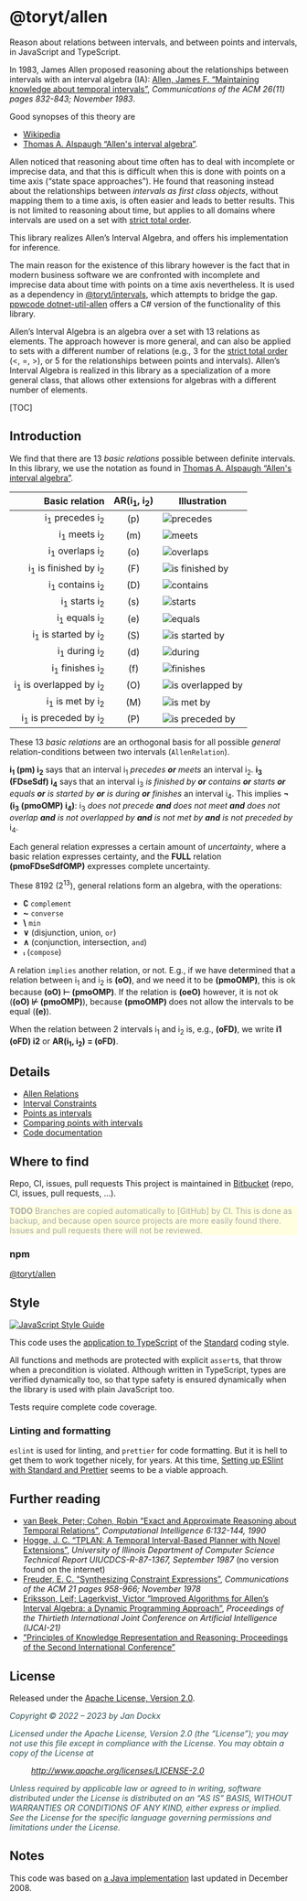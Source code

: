 <!---
Copyright © 2022 by Jan Dockx

Licensed under the Apache License, Version 2.0 (the “License”);
you may not use this file except in compliance with the License.
You may obtain a copy of the License at

http://www.apache.org/licenses/LICENSE-2.0

Unless required by applicable law or agreed to in writing, software
distributed under the License is distributed on an “AS IS” BASIS,
WITHOUT WARRANTIES OR CONDITIONS OF ANY KIND, either express or implied.
See the License for the specific language governing permissions and
limitations under the License.
-->

# @toryt/allen

Reason about relations between intervals, and between points and intervals, in JavaScript and TypeScript.

In 1983, James Allen proposed reasoning about the relationships between intervals with an interval algebra (IA): [Allen,
James F. “Maintaining knowledge about temporal intervals”], _Communications of the ACM 26(11) pages 832-843; November
1983_.

Good synopses of this theory are

- [Wikipedia]
- [Thomas A. Alspaugh “Allen's interval algebra”].

Allen noticed that reasoning about time often has to deal with incomplete or imprecise data, and that this is difficult
when this is done with points on a time axis (“state space approaches”). He found that reasoning instead about the
relationships between _intervals as first class objects_, without mapping them to a time axis, is often easier and leads
to better results. This is not limited to reasoning about time, but applies to all domains where intervals are used on a
set with [strict total order].

This library realizes Allen’s Interval Algebra, and offers his implementation for inference.

The main reason for the existence of this library however is the fact that in modern business software we are confronted
with incomplete and imprecise data about time with points on a time axis nevertheless. It is used as a dependency in
[@toryt/intervals], which attempts to bridge the gap. [ppwcode dotnet-util-allen] offers a C# version of the
functionality of this library.

Allen’s Interval Algebra is an algebra over a set with 13 relations as elements. The approach however is more general,
and can also be applied to sets with a different number of relations (e.g., 3 for the [strict total order] (&lt;, =,
&gt;), or 5 for the relationships between points and intervals). Allen’s Interval Algebra is realized in this library as
a specialization of a more general class, that allows other extensions for algebras with a different number of elements.

[TOC]

## Introduction

We find that there are 13 _basic relations_ possible between definite intervals. In this library, we use the notation as
found in [Thomas A. Alspaugh “Allen's interval algebra”].

|                               Basic relation | AR(i<sub>1</sub>, i<sub>2</sub>) | Illustration                          |
| -------------------------------------------: | :------------------------------: | ------------------------------------- |
|         i<sub>1</sub> precedes i<sub>2</sub> |               (p)                | ![precedes][precedes]                 |
|            i<sub>1</sub> meets i<sub>2</sub> |               (m)                | ![meets][meets]                       |
|         i<sub>1</sub> overlaps i<sub>2</sub> |               (o)                | ![overlaps][overlaps]                 |
|   i<sub>1</sub> is finished by i<sub>2</sub> |               (F)                | ![is finished by][is finished by]     |
|         i<sub>1</sub> contains i<sub>2</sub> |               (D)                | ![contains][contains]                 |
|           i<sub>1</sub> starts i<sub>2</sub> |               (s)                | ![starts][starts]                     |
|           i<sub>1</sub> equals i<sub>2</sub> |               (e)                | ![equals][equals]                     |
|    i<sub>1</sub> is started by i<sub>2</sub> |               (S)                | ![is started by][is started by]       |
|           i<sub>1</sub> during i<sub>2</sub> |               (d)                | ![during][during]                     |
|         i<sub>1</sub> finishes i<sub>2</sub> |               (f)                | ![finishes][finishes]                 |
| i<sub>1</sub> is overlapped by i<sub>2</sub> |               (O)                | ![is overlapped by][is overlapped by] |
|        i<sub>1</sub> is met by i<sub>2</sub> |               (M)                | ![is met by][is met by]               |
|   i<sub>1</sub> is preceded by i<sub>2</sub> |               (P)                | ![is preceded by][is preceded by]     |

These 13 _basic relations_ are an orthogonal basis for all possible _general_ relation-conditions between two intervals
(`AllenRelation`).

**i<sub>1</sub> (pm) i<sub>2</sub>** says that an interval i<sub>1</sub> _precedes **or** meets_ an interval
i<sub>2</sub>. **i<sub>3</sub> (FDseSdf) i<sub>4</sub>** says that an interval i<sub>3</sub> _is finished by **or**
contains **or** starts **or** equals **or** is started by **or** is during **or** finishes_ an interval i<sub>4</sub>.
This implies **¬ (i<sub>3</sub> (pmoOMP) i<sub>4</sub>)**: i<sub>3</sub> _does not precede **and** does not meet **and**
does not overlap **and** is not overlapped by **and** is not met by **and** is not preceded by_ i<sub>4</sub>.

Each general relation expresses a certain amount of _uncertainty_, where a basic relation expresses certainty, and the
**FULL** relation **(pmoFDseSdfOMP)** expresses complete uncertainty.

These 8192 (2<sup>13</sup>), general relations form an algebra, with the operations:

- **∁** `complement`
- **~** `converse`
- **\\** `min`
- **∨** (disjunction, union, `or`)
- **∧** (conjunction, intersection, `and`)
- **⨾** (`compose`)

A relation `implies` another relation, or not. E.g., if we have determined that a relation between i<sub>1</sub> and
i<sub>2</sub> is **(oO)**, and we need it to be **(pmoOMP)**, this is ok because **(oO) ⊢ (pmoOMP)**. If the relation is
**(oeO)** however, it is not ok (**(oO) ⊬ (pmoOMP)**), because **(pmoOMP)** does not allow the intervals to be equal
(**(e)**).

When the relation between 2 intervals i<sub>1</sub> and i<sub>2</sub> is, e.g., **(oFD)**, we write **i1 (oFD) i2** or
**AR(i<sub>1</sub>, i<sub>2</sub>) = (oFD)**.

## Details

- [Allen Relations]
- [Interval Constraints]
- [Points as intervals]
- [Comparing points with intervals]
- [Code documentation]

## Where to find

Repo, CI, issues, pull requests This project is maintained in [Bitbucket] (repo, CI, issues, pull requests, …).

<p style="background-color: lightyellow; color: darkgray;"><strong>TODO</strong> Branches are copied automatically 
to [GitHub] by CI. This is done as backup, and because open source projects are more easily found there. Issues and 
pull requests there will not be reviewed.</p>

### npm

[@toryt/allen][npm]

## Style

[![JavaScript Style Guide](https://cdn.rawgit.com/standard/standard/master/badge.svg)](https://github.com/standard/standard)

This code uses the [application to TypeScript][eslint-config-standard-with-typescript] of the [Standard] coding style.

All functions and methods are protected with explicit `assert`s, that throw when a precondition is violated. Although
written in TypeScript, types are verified dynamically too, so that type safety is ensured dynamically when the library
is used with plain JavaScript too.

Tests require complete code coverage.

### Linting and formatting

`eslint` is used for linting, and `prettier` for code formatting. But it is hell to get them to work together nicely,
for years. At this time,
[Setting up ESlint with Standard and Prettier](https://medium.com/nerd-for-tech/setting-up-eslint-with-standard-and-prettier-be245cb9fc64)
seems to be a viable approach.

## Further reading

- [van Beek, Peter; Cohen, Robin “Exact and Approximate Reasoning about Temporal Relations”], _Computational
  Intelligence 6:132-144, 1990_
- [Hogge, J. C. “TPLAN: A Temporal Interval-Based Planner with Novel Extensions”], _University of Illinois Department of
  Computer Science Technical Report UIUCDCS-R-87-1367, September 1987_ (no version found on the internet)
- [Freuder, E. C. “Synthesizing Constraint Expressions”], _Communications of the ACM 21 pages 958-966; November 1978_
- [Eriksson, Leif; Lagerkvist, Victor “Improved Algorithms for Allen’s Interval Algebra: a Dynamic Programming
  Approach”], _Proceedings of the Thirtieth International Joint Conference on Artificial Intelligence (IJCAI-21)_
- [”Principles of Knowledge Representation and Reasoning; Proceedings of the Second International Conference”]

## License

Released under the [Apache License, Version 2.0][license].

<div style="font-style: italic; color: darkslategray;">
<p>Copyright © 2022 – 2023 by Jan Dockx</p>

<p>Licensed under the Apache License, Version 2.0 (the “License”); you may not use this file except in compliance with
the License. You may obtain a copy of the License at</p>

<p style="margin-left: 1cm;"><a href="http://www.apache.org/licenses/LICENSE-2.0">http://www.apache.org/licenses/LICENSE-2.0</a></p>

<p>Unless required by applicable law or agreed to in writing, software distributed under the License is distributed 
on an “AS IS” BASIS, WITHOUT WARRANTIES OR CONDITIONS OF ANY KIND, either express or implied. See the License for 
the specific language governing permissions and limitations under the License.</p>
</div>

## Notes

This code was based on
[a Java implementation](https://github.com/jandppw/ppwcode-recovered-from-google-code/tree/master/java/value/trunk/src/main/java/org/ppwcode/value_III/time/interval)
last updated in December 2008.

<!---
All links are to Bitbucket, and not relative, because otherwise they do not work on the `npm` page.
-->

[precedes]: https://bitbucket.org/toryt/allen/raw/master/img/ar-basic/precedes.png
[meets]: https://bitbucket.org/toryt/allen/raw/master/img/ar-basic/meets.png
[overlaps]: https://bitbucket.org/toryt/allen/raw/master/img/ar-basic/overlaps.png
[is finished by]: https://bitbucket.org/toryt/allen/raw/master/img/ar-basic/finishedBy.png
[contains]: https://bitbucket.org/toryt/allen/raw/master/img/ar-basic/contains.png
[starts]: https://bitbucket.org/toryt/allen/raw/master/img/ar-basic/starts.png
[equals]: https://bitbucket.org/toryt/allen/raw/master/img/ar-basic/equals.png
[is started by]: https://bitbucket.org/toryt/allen/raw/master/img/ar-basic/startedBy.png
[during]: https://bitbucket.org/toryt/allen/raw/master/img/ar-basic/during.png
[finishes]: https://bitbucket.org/toryt/allen/raw/master/img/ar-basic/finishes.png
[is overlapped by]: https://bitbucket.org/toryt/allen/raw/master/img/ar-basic/overlappedBy.png
[is met by]: https://bitbucket.org/toryt/allen/raw/master/img/ar-basic/metBy.png
[is preceded by]: https://bitbucket.org/toryt/allen/raw/master/img/ar-basic/precededBy.png
[allen, james f. “maintaining knowledge about temporal intervals”]: https://dl.acm.org/doi/pdf/10.1145/182.358434
[wikipedia]: https://en.wikipedia.org/wiki/Allen%27s_interval_algebra
[thomas a. alspaugh “allen's interval algebra”]: https://www.ics.uci.edu/~alspaugh/cls/shr/allen.html
[@toryt/intervals]: https://bitbucket.org/toryt/intervals
[ppwcode dotnet-util-allen]: https://bitbucket.org/ppwcode/dotnet-util-allen
[strict total order]: https://en.wikipedia.org/wiki/Total¬_order
[precedes]: https://bitbucket.org/toryt/allen/raw/master/img/ar-basic/precedes.png
[meets]: https://bitbucket.org/toryt/allen/raw/master/img/ar-basic/meets.png
[overlaps]: https://bitbucket.org/toryt/allen/raw/master/img/ar-basic/overlaps.png
[is finished by]: https://bitbucket.org/toryt/allen/raw/master/img/ar-basic/finishedBy.png
[contains]: https://bitbucket.org/toryt/allen/raw/master/img/ar-basic/contains.png
[starts]: https://bitbucket.org/toryt/allen/raw/master/img/ar-basic/starts.png
[equals]: https://bitbucket.org/toryt/allen/raw/master/img/ar-basic/equals.png
[is started by]: https://bitbucket.org/toryt/allen/raw/master/img/ar-basic/startedBy.png
[during]: https://bitbucket.org/toryt/allen/raw/master/img/ar-basic/during.png
[finishes]: https://bitbucket.org/toryt/allen/raw/master/img/ar-basic/finishes.png
[is overlapped by]: https://bitbucket.org/toryt/allen/raw/master/img/ar-basic/overlappedBy.png
[is met by]: https://bitbucket.org/toryt/allen/raw/master/img/ar-basic/metBy.png
[is preceded by]: https://bitbucket.org/toryt/allen/raw/master/img/ar-basic/precededBy.png
[allen relations]: https://bitbucket.org/toryt/allen/src/master/doc/AllenRelation.md
[interval constraints]: https://bitbucket.org/toryt/allen/src/master/doc/IntervalConstraints.md
[points as intervals]: https://bitbucket.org/toryt/allen/src/master/doc/PointAsIntervals.md
[comparing points with intervals]: https://bitbucket.org/toryt/allen/src/master/doc/ComparingPointsWithIntervals.md
[code documentation]: https://bitbucket.org/toryt/allen/src/master/docs/index.html
[van Beek, Peter; Cohen, Robin “Exact and Approximate Reasoning about Temporal Relations”]:
  https://cs.uwaterloo.ca/~vanbeek/Publications/ci90.pdf
[Hogge, J. C. “TPLAN: A Temporal Interval-Based Planner with Novel Extensions”]:
  https://books.google.be/books/about/TPLAN.html?id=Sm85jtrtS7gC&redir_esc=y
[Freuder, E. C. “Synthesizing Constraint Expressions”]: https://dl.acm.org/doi/10.1145/359642.359654
[Eriksson, Leif; Lagerkvist, Victor “Improved Algorithms for Allen’s Interval Algebra: a Dynamic Programming Approach”]:
  https://www.ijcai.org/proceedings/2021/0258.pdf
[”Principles of Knowledge Representation and Reasoning; Proceedings of the Second International Conference”]:
  https://kr.org/proceedings/KR-1991-proceedings-scanned.pdf
[bitbucket]: https://bitbucket.org/toryt/allen
[github]: https://github.com/Toryt/allen
[npm]: https://www.npmjs.com/package/@toryt/allen
[standard]: https://standardjs.com
[eslint-config-standard-with-typescript]: https://github.com/standard/eslint-config-standard-with-typescript
[license]: https://bitbucket.org/toryt/allen/src/master/LICENSE
